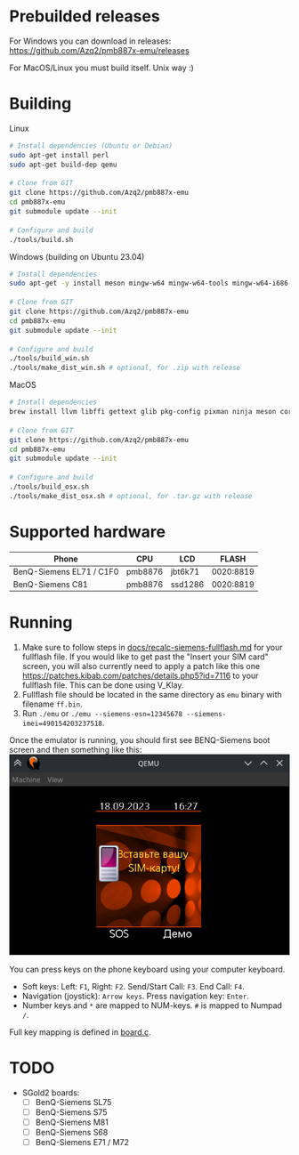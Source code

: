 # Prebuilded releases
For Windows you can download in releases: https://github.com/Azq2/pmb887x-emu/releases

For MacOS/Linux you must build itself. Unix way :)

# Building
Linux
```bash
# Install dependencies (Ubuntu or Debian)
sudo apt-get install perl
sudo apt-get build-dep qemu

# Clone from GIT
git clone https://github.com/Azq2/pmb887x-emu
cd pmb887x-emu
git submodule update --init

# Configure and build
./tools/build.sh
```

Windows (building on Ubuntu 23.04)
```bash
# Install dependencies
sudo apt-get -y install meson mingw-w64 mingw-w64-tools mingw-w64-i686-dev mingw-w64-x86-64-dev mingw-w64-common

# Clone from GIT
git clone https://github.com/Azq2/pmb887x-emu
cd pmb887x-emu
git submodule update --init

# Configure and build
./tools/build_win.sh
./tools/make_dist_win.sh # optional, for .zip with release
```

MacOS
```bash
# Install dependencies
brew install llvm libffi gettext glib pkg-config pixman ninja meson coreutils perl

# Clone from GIT
git clone https://github.com/Azq2/pmb887x-emu
cd pmb887x-emu
git submodule update --init

# Configure and build
./tools/build_osx.sh
./tools/make_dist_osx.sh # optional, for .tar.gz with release
```


# Supported hardware
| Phone                    | CPU     | LCD     | FLASH     |
|--------------------------|---------|---------|-----------|
| BenQ-Siemens EL71 / C1F0 | pmb8876 | jbt6k71 | 0020:8819 |
| BenQ-Siemens C81         | pmb8876 | ssd1286 | 0020:8819 |

# Running
1. Make sure to follow steps in [docs/recalc-siemens-fullflash.md](docs/recalc-siemens-fullflash.md) for your fullflash file.
If you would like to get past the "Insert your SIM card" screen, you will also currently need to apply a patch
like this one https://patches.kibab.com/patches/details.php5?id=7116 to your fullflash file. This can be done using V_Klay.
2. Fullflash file should be located in the same directory as `emu` binary with filename `ff.bin`.
3. Run `./emu` or `./emu --siemens-esn=12345678 --siemens-imei=490154203237518`.

Once the emulator is running, you should first see BENQ-Siemens boot screen and then something like this:
![A screenshot of a running emulator](docs/emu.png)

You can press keys on the phone keyboard using your computer keyboard.

* Soft keys: Left: `F1`, Right: `F2`. Send/Start Call: `F3`. End Call: `F4`.
* Navigation (joystick): `Arrow keys`. Press navigation key: `Enter`.
* Number keys and `*` are mapped to NUM-keys. `#` is mapped to Numpad `/`.

Full key mapping is defined in [board.c](https://github.com/Azq2/qemu-pmb887x/blob/7c83c045a11cd110d220ec39a6cad3dbafe86e6c/hw/arm/pmb887x/boards.c#L19-L67).


# TODO
- SGold2 boards:
  - [ ] BenQ-Siemens SL75
  - [ ] BenQ-Siemens S75
  - [ ] BenQ-Siemens M81
  - [ ] BenQ-Siemens S68
  - [ ] BenQ-Siemens E71 / M72
